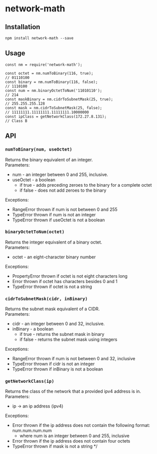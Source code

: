 # network-math

## Installation
```
npm install network-math --save
```

## Usage
```
const nm = require('network-math');

const octet = nm.numToBinary(116, true);
// 01110100
const binary = nm.numToBinary(116, false);
// 1110100
const num = nm.binaryOctetToNum('11010110');
// 214
const maskBinary = nm.cidrToSubnetMask(25, true);
// 255.255.255.128
const mask = nm.cidrToSubnetMask(25, false); 
// 11111111.11111111.11111111.10000000
const ipClass = getNetworkClass(172.27.8.131);
// Class B
```

## API

### `numToBinary(num, useOctet)`<br>
Returns the binary equivalent of an integer. <br>
Parameters:
- num - an integer between 0 and 255, inclusive.
- useOctet - a boolean
    - if true -  adds preceding zeroes to the binary for a complete octet
    - if false - does not add zeroes to the binary

Exceptions:
- RangeError thrown if num is not between 0 and 255
- TypeError thrown if num is not an integer
- TypeError thrown if useOctet is not a boolean


### `binaryOctetToNum(octet)` <br>
Returns the integer equivalent of a binary octet. <br>
Parameters:
- octet - an eight-character binary number

Exceptions:
- PropertyError thrown if octet is not eight characters long
- Error thrown if octet has characters besides 0 and 1
- TypeError thrown if octet is not a string


### `cidrToSubnetMask(cidr, inBinary)` <br>
Returns the subnet mask equivalent of a CIDR. <br>
Parameters:
- cidr - an integer between 0 and 32, inclusive.
- inBinary - a boolean
    - if true - returns the subnet mask in binary
    - if false - returns the subnet mask using integers

Exceptions:
- RangeError thrown if num is not between 0 and 32, inclusive
- TypeError thrown if cidr is not an integer
- TypeError thrown if inBinary is not a boolean

### `getNetworkClass(ip)`
Returns the class of the network that a provided ipv4 address is in. <br>
Parameters:
- ip -> an ip address (ipv4)

Exceptions:
- Error thrown if the ip address does not contain the following format: num.num.num.num
    - where num is an integer between 0 and 255, inclusive
- Error thrown if the ip address does not contain four octets
- TypeError thrown if mask is not a string
*/